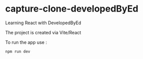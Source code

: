 # capture-clone-developedByEd
Learning React with DevelopedByEd

The project is created via Vite/React

To run the app use : 
```
npm run dev
```

